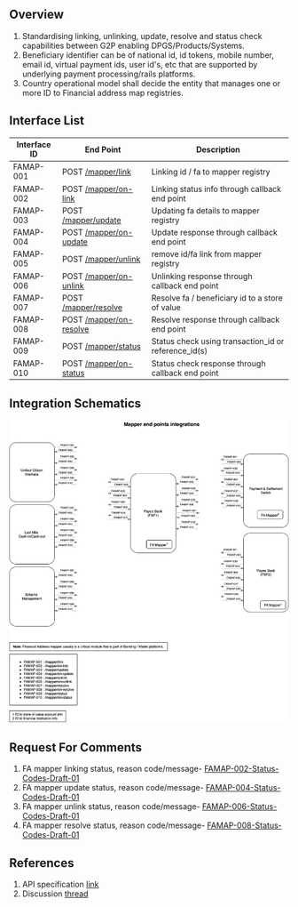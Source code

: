 ## Overview
1. Standardising linking, unlinking, update, resolve and status check capabilities between G2P enabling DPGS/Products/Systems.
2. Beneficiary identifier can be of national id, id tokens, mobile number, email id, virtual payment ids, user id's, etc that are supported by underlying payment processing/rails platforms. <br>
3. Country operational model shall decide the entity that manages one or more ID to Financial address map registries.

## Interface List

| Interface ID | End Point | Description | 
| ------------ | --------- | ----------- |
| FAMAP-001 | POST [/mapper/link](https://g2p-connect.github.io/specs/dist/g2p-mapper.html#operation/post_g2p_mapper_link) | Linking id / fa to mapper registry | 
| FAMAP-002 | POST [/mapper/on-link](https://g2p-connect.github.io/specs/dist/g2p-mapper.html#operation/post_g2p_mapper_on-link) | Linking status info through callback end point | 
| FAMAP-003 | POST [/mapper/update](https://g2p-connect.github.io/specs/dist/g2p-mapper.html#operation/put_g2p_mapper_update) | Updating fa details to mapper registry|
| FAMAP-004 | POST [/mapper/on-update](https://g2p-connect.github.io/specs/dist/g2p-mapper.html#operation/put_g2p_mapper_on-update) | Update response through callback end point |
| FAMAP-005 | POST [/mapper/unlink](https://g2p-connect.github.io/specs/dist/g2p-mapper.html#operation/post_g2p_mapper_unlink) | remove id/fa link from mapper registry | 
| FAMAP-006 | POST [/mapper/on-unlink](https://g2p-connect.github.io/specs/dist/g2p-mapper.html#operation/post_g2p_mapper_on-unlink) | Unlinking response through callback end point | 
| FAMAP-007 | POST [/mapper/resolve](https://g2p-connect.github.io/specs/dist/g2p-mapper.html#operation/post_g2p_mapper_resolve) | Resolve fa / beneficiary id to a store of value | 
| FAMAP-008 | POST [/mapper/on-resolve](https://g2p-connect.github.io/specs/dist/g2p-mapper.html#operation/post_g2p_mapper_on-resolve) | Resolve response through callback end point | 
| FAMAP-009 | POST [/mapper/status](https://g2p-connect.github.io/specs/dist/g2p-mapper.html#operation/post_g2p_mapper_status) | Status check using transaction_id or reference_id(s) | 
| FAMAP-010 | POST [/mapper/on-status](https://g2p-connect.github.io/specs/dist/g2p-mapper.html#operation/post_g2p_mapper_on-status) | Status check response through callback end point | 

## Integration Schematics
![](./images/draw.io/interface-mapper.drawio.png)


## Request For Comments
1. FA mapper linking status, reason code/message- [FAMAP-002-Status-Codes-Draft-01](https://github.com/G2P-Connect/specs/blob/draft/docs/rfc/specs-draft/FAMAP-002-Status-Codes-Draft-01.md)
2. FA mapper update status, reason code/message- [FAMAP-004-Status-Codes-Draft-01](https://github.com/G2P-Connect/specs/blob/draft/docs/rfc/specs-draft/FAMAP-004-Status-Codes-Draft-01.md)
3. FA mapper unlink status, reason code/message- [FAMAP-006-Status-Codes-Draft-01](https://github.com/G2P-Connect/specs/blob/draft/docs/rfc/specs-draft/FAMAP-006-Status-Codes-Draft-01.md)
4. FA mapper resolve status, reason code/message- [FAMAP-008-Status-Codes-Draft-01](https://github.com/G2P-Connect/specs/blob/draft/docs/rfc/specs-draft/FAMAP-008-Status-Codes-Draft-01.md)


## References
1. API specification [link](https://g2p-connect.github.io/specs/dist/g2p-mapper.html)
2. Discussion [thread](https://github.com/G2P-Connect/.github/discussions)